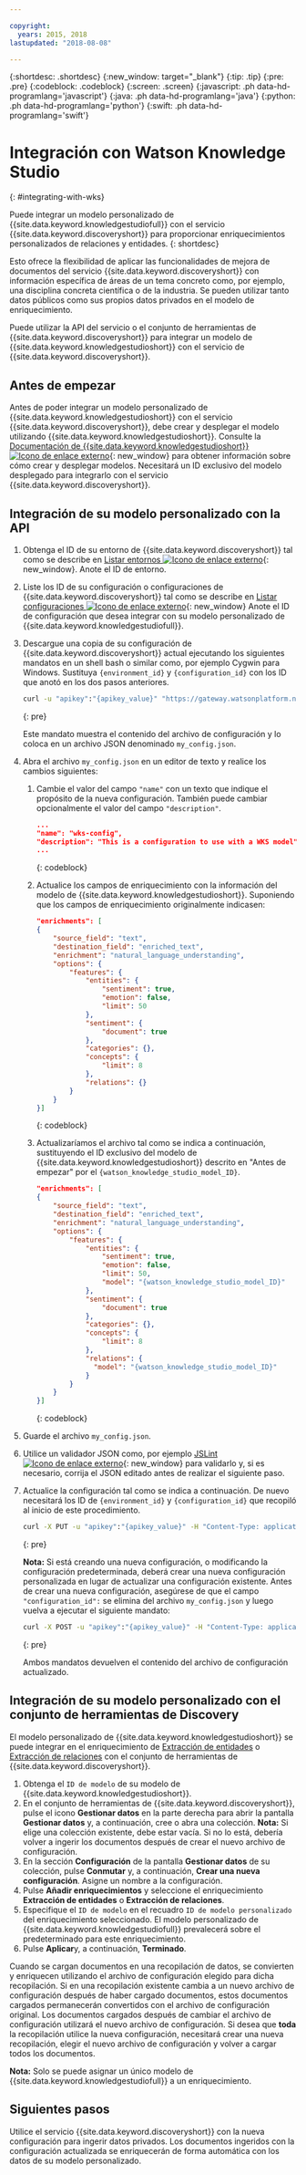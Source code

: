 ```yaml
---

copyright:
  years: 2015, 2018
lastupdated: "2018-08-08"

---
```


{:shortdesc: .shortdesc}
{:new_window: target="_blank"}
{:tip: .tip}
{:pre: .pre}
{:codeblock: .codeblock}
{:screen: .screen}
{:javascript: .ph data-hd-programlang='javascript'}
{:java: .ph data-hd-programlang='java'}
{:python: .ph data-hd-programlang='python'}
{:swift: .ph data-hd-programlang='swift'}

# Integración con Watson Knowledge Studio
{: #integrating-with-wks}

Puede integrar un modelo personalizado de {{site.data.keyword.knowledgestudiofull}} con el servicio {{site.data.keyword.discoveryshort}} para proporcionar enriquecimientos personalizados de relaciones y entidades.
{: shortdesc}

Esto ofrece la flexibilidad de aplicar las funcionalidades de mejora de documentos del servicio {{site.data.keyword.discoveryshort}} con información específica de áreas de un tema concreto como, por ejemplo, una disciplina concreta científica o de la industria. Se pueden utilizar tanto datos públicos como sus propios datos privados en el modelo de enriquecimiento.

Puede utilizar la API del servicio o el conjunto de herramientas de {{site.data.keyword.discoveryshort}} para integrar un modelo de {{site.data.keyword.knowledgestudioshort}} con el servicio de {{site.data.keyword.discoveryshort}}.

## Antes de empezar

Antes de poder integrar un modelo personalizado de {{site.data.keyword.knowledgestudioshort}} con el servicio {{site.data.keyword.discoveryshort}}, debe crear y desplegar el modelo utilizando {{site.data.keyword.knowledgestudioshort}}. Consulte la [Documentación de {{site.data.keyword.knowledgestudioshort}} ![Icono de enlace externo](../../icons/launch-glyph.svg "Icono de enlace externo")](https://console.bluemix.net/docs/services/knowledge-studio/tutorials-create-project.html#wks_tutintro){: new_window} para obtener información sobre cómo crear y desplegar modelos. Necesitará un ID exclusivo del modelo desplegado para integrarlo con el servicio {{site.data.keyword.discoveryshort}}.

## Integración de su modelo personalizado con la API

1.  Obtenga el ID de su entorno de {{site.data.keyword.discoveryshort}} tal como se describe en [Listar entornos ![Icono de enlace externo](../../icons/launch-glyph.svg "Icono de enlace externo")](https://www.ibm.com/watson/developercloud/discovery/api/v1/#list_environments){: new_window}. Anote el ID de entorno.
1.  Liste los ID de su configuración o configuraciones de {{site.data.keyword.discoveryshort}} tal como se describe en [Listar configuraciones ![Icono de enlace externo](../../icons/launch-glyph.svg "Icono de enlace externo")](https://www.ibm.com/watson/developercloud/discovery/api/v1/#list_configurations){: new_window} Anote el ID de configuración que desea integrar con su modelo personalizado de {{site.data.keyword.knowledgestudiofull}}.
1.  Descargue una copia de su configuración de {{site.data.keyword.discoveryshort}} actual ejecutando los siguientes mandatos en un shell bash o similar como, por ejemplo Cygwin para Windows. Sustituya `{environment_id}` y `{configuration_id}` con los ID que anotó en los dos pasos anteriores.

    ```bash
    curl -u "apikey":"{apikey_value}" "https://gateway.watsonplatform.net/discovery/api/v1/environments/{environment_id}/configurations/{configuration_id}?version=2017-11-07" > my_config.json
    ```
    {: pre}

    Este mandato muestra el contenido del archivo de configuración y lo coloca en un archivo JSON denominado `my_config.json`.
1.  Abra el archivo `my_config.json` en un editor de texto y realice los cambios siguientes:
    1.  Cambie el valor del campo `"name"` con un texto que indique el propósito de la nueva configuración. También puede cambiar opcionalmente el valor del campo `"description"`.

        ```json
        ...
        "name": "wks-config",
        "description": "This is a configuration to use with a WKS model",
        ...
        ```
        {: codeblock}

    1.  Actualice los campos de enriquecimiento con la información del modelo de {{site.data.keyword.knowledgestudioshort}}. Suponiendo que los campos de enriquecimiento originalmente indicasen:

        ```json
        "enrichments": [
        {
            "source_field": "text",
            "destination_field": "enriched_text",
            "enrichment": "natural_language_understanding",
            "options": {
                "features": {
                    "entities": {
                        "sentiment": true,
                        "emotion": false,
                        "limit": 50
                    },
                    "sentiment": {
                        "document": true
                    },
                    "categories": {},
                    "concepts": {
                        "limit": 8
                    },
                    "relations": {}
                }
            }
        }]
        ```
        {: codeblock}

    1.  Actualizaríamos el archivo tal como se indica a continuación, sustituyendo el ID exclusivo del modelo de {{site.data.keyword.knowledgestudioshort}} descrito en "Antes de empezar" por el `{watson_knowledge_studio_model_ID}`.

        ```json
        "enrichments": [
        {
            "source_field": "text",
            "destination_field": "enriched_text",
            "enrichment": "natural_language_understanding",
            "options": {
                "features": {
                    "entities": {
                        "sentiment": true,
                        "emotion": false,
                        "limit": 50,
                        "model": "{watson_knowledge_studio_model_ID}"
                    },
                    "sentiment": {
                        "document": true
                    },
                    "categories": {},
                    "concepts": {
                        "limit": 8
                    },
                    "relations": {
                      "model": "{watson_knowledge_studio_model_ID}"
                    }
                }
            }
        }]
        ```
        {: codeblock}

1.  Guarde el archivo `my_config.json`.
1.  Utilice un validador JSON como, por ejemplo [JSLint ![Icono de enlace externo](../../icons/launch-glyph.svg "Icono de enlace externo")](http://jslint.com){: new_window} para validarlo y, si es necesario, corrija el JSON editado antes de realizar el siguiente paso.
1.  Actualice la configuración tal como se indica a continuación. De nuevo necesitará los ID de `{environment_id}` y `{configuration_id}` que recopiló al inicio de este procedimiento.

    ```bash
    curl -X PUT -u "apikey":"{apikey_value}" -H "Content-Type: application/json" -d @my_config.json "https://gateway.watsonplatform.net/discovery/api/v1/environments/{environment_id}/configurations/{configuration_id}?version=2017-11-07"
    ```
    {: pre}

    **Nota:** Si está creando una nueva configuración, o modificando la configuración predeterminada, deberá crear una nueva configuración personalizada en lugar de actualizar una configuración existente. Antes de crear una nueva configuración, asegúrese de que el campo `"configuration_id":` se elimina del archivo `my_config.json` y luego vuelva a ejecutar el siguiente mandato:

    ```bash
    curl -X POST -u "apikey":"{apikey_value}" -H "Content-Type: application/json" -d @my_config.json "https://gateway.watsonplatform.net/discovery/api/v1/environments/{environment_id}/configurations?version=2017-11-07"
    ```
    {: pre}

    Ambos mandatos devuelven el contenido del archivo de configuración actualizado.

## Integración de su modelo personalizado con el conjunto de herramientas de Discovery

El modelo personalizado de {{site.data.keyword.knowledgestudioshort}} se puede integrar en el enriquecimiento de [Extracción de entidades](/docs/services/discovery/building.html#entity-extraction) o [Extracción de relaciones](/docs/services/discovery/building.html#relation-extraction) con el conjunto de herramientas de {{site.data.keyword.discoveryshort}}.

1. Obtenga el `ID de modelo` de su modelo de {{site.data.keyword.knowledgestudioshort}}.
1. En el conjunto de herramientas de {{site.data.keyword.discoveryshort}}, pulse el icono **Gestionar datos** en la parte derecha para abrir la pantalla **Gestionar datos** y, a continuación, cree o abra una colección. **Nota:** Si elige una colección existente, debe estar vacía. Si no lo está, debería volver a ingerir los documentos después de crear el nuevo archivo de configuración.
1. En la sección **Configuración** de la pantalla **Gestionar datos** de su colección, pulse **Conmutar** y, a continuación, **Crear una nueva configuración**. Asigne un nombre a la configuración. 
1. Pulse **Añadir enriquecimientos** y seleccione el enriquecimiento **Extracción de entidades** o **Extracción de relaciones**.
1. Especifique el `ID de modelo` en el recuadro `ID de modelo personalizado` del enriquecimiento seleccionado. El modelo personalizado de {{site.data.keyword.knowledgestudiofull}} prevalecerá sobre el predeterminado para este enriquecimiento. 
1. Pulse **Aplicar**y, a continuación, **Terminado**.

Cuando se cargan documentos en una recopilación de datos, se convierten y enriquecen utilizando el archivo de configuración elegido para dicha recopilación. Si en una recopilación existente cambia a un nuevo archivo de configuración después de haber cargado documentos, estos documentos cargados permanecerán convertidos con el archivo de configuración original. Los documentos cargados después de cambiar el archivo de configuración utilizará el nuevo archivo de configuración. Si desea que **toda** la recopilación utilice la nueva configuración, necesitará crear una nueva recopilación, elegir el nuevo archivo de configuración y volver a cargar todos los documentos.

**Nota:** Solo se puede asignar un único modelo de {{site.data.keyword.knowledgestudiofull}} a un enriquecimiento.

## Siguientes pasos

Utilice el servicio {{site.data.keyword.discoveryshort}} con la nueva configuración para ingerir datos privados. Los documentos ingeridos con la configuración actualizada se enriquecerán de forma automática con los datos de su modelo personalizado.
